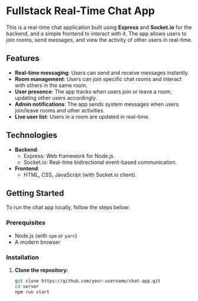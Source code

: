 # Fullstack Real-Time Chat App

This is a real-time chat application built using **Express** and **Socket.io** for the backend, and a simple frontend to interact with it. The app allows users to join rooms, send messages, and view the activity of other users in real-time.

## Features

- **Real-time messaging**: Users can send and receive messages instantly.
- **Room management**: Users can join specific chat rooms and interact with others in the same room.
- **User presence**: The app tracks when users join or leave a room, updating other users accordingly.
- **Admin notifications**: The app sends system messages when users join/leave rooms and other activities.
- **Live user list**: Users in a room are updated in real-time.

## Technologies

- **Backend**:
  - Express: Web framework for Node.js.
  - Socket.io: Real-time bidirectional event-based communication.
- **Frontend**:
  - HTML, CSS, JavaScript (with Socket.io client).

## Getting Started

To run the chat app locally, follow the steps below:

### Prerequisites

- Node.js (with `npm` or `yarn`)
- A modern browser

### Installation

1. **Clone the repository:**

   ```bash
   git clone https://github.com/your-username/chat-app.git
   cd server
   npm run start
   ```
